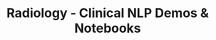 ---
layout: demopagenew
title: Radiology - Clinical NLP Demos & Notebooks
seotitle: 'Clinical NLP: Radiology - John Snow Labs'
full_width: true
permalink: /radiology
key: demo
article_header:
  type: demo
license: false
mode: immersivebg
show_edit_on_github: false
show_date: false
data:
  sections:  
    - secheader: yes
      secheader:
        - subtitle: Radiology - Live Demos & Notebooks
          activemenu: radiology
      source: yes
      source: 
        - title: Detect Clinical Entities in Radiology Reports
          id: detect_clinical_entities_in_radiology_reports
          image: 
              src: /assets/images/Detect_Clinical_Entities_in_Radiology_Reports.svg
          excerpt: Automatically identify entities such as body parts, imaging tests, imaging results and diseases using a pre-trained Spark NLP model.
          actions:
          - text: Live Demo
            type: normal
            url: https://demo.johnsnowlabs.com/healthcare/NER_RADIOLOGY
          - text: Colab
            type: blue_btn
            url: https://colab.research.google.com/github/JohnSnowLabs/spark-nlp-workshop/blob/master/tutorials/streamlit_notebooks/healthcare/NER_RADIOLOGY.ipynb
        - title: Detect Anatomical and Observation Entities in Chest Radiology Reports
          id: detect_anatomical_observation_entities_chest_radiology_reports 
          image: 
              src: /assets/images/Detect_Anatomical_and_Observation_Entities_in_Chest_Radiology_Reports.svg
          excerpt: This demo shows how Anatomical and Observation entities can be extracted from Chest Radiology Reports.
          actions:
          - text: Live Demo
            type: normal
            url: https://demo.johnsnowlabs.com/healthcare/NER_CHEXPERT/
          - text: Colab
            type: blue_btn
            url: https://colab.research.google.com/github/JohnSnowLabs/spark-nlp-workshop/blob/master/tutorials/streamlit_notebooks/healthcare/NER_CHEXPERT.ipynb
        - title: Assign an assertion status (confirmed, suspected or negative) to Image Findings
          id: identify_assertion_status_image_findings_Radiology  
          image: 
              src: /assets/images/Identify_assertion_status_for_image_findings_of_Radiology.svg
          excerpt: This demo shows how Imaging-Findings in Radiology reports can be detected as confirmed, suspected or negative using a Spark NLP Assertion Status model.
          actions:
          - text: Live Demo
            type: normal
            url: https://demo.johnsnowlabs.com/healthcare/ASSERTION_RADIOLOGY/
          - text: Colab
            type: blue_btn
            url: https://colab.research.google.com/github/JohnSnowLabs/spark-nlp-workshop/blob/master/tutorials/streamlit_notebooks/healthcare/ASSERTION_RADIOLOGY.ipynb
        - title: Identify relations between problems, tests and findings
          id: identify_relations_between_problems_tests_findings  
          image: 
              src: /assets/images/Identify_relations_between_problems_tests_and_findings.svg
          excerpt: This demo shows how relations between problems, tests and findings in radiology reports can be identified using a Spark NLP RE model.
          actions:
          - text: Live Demo
            type: normal
            url: https://demo.johnsnowlabs.com/healthcare/RE_RADIOLOGY/
          - text: Colab
            type: blue_btn
            url: https://colab.research.google.com/github/JohnSnowLabs/spark-nlp-workshop/blob/master/tutorials/streamlit_notebooks/healthcare/RE_RADIOLOGY.ipynb
---